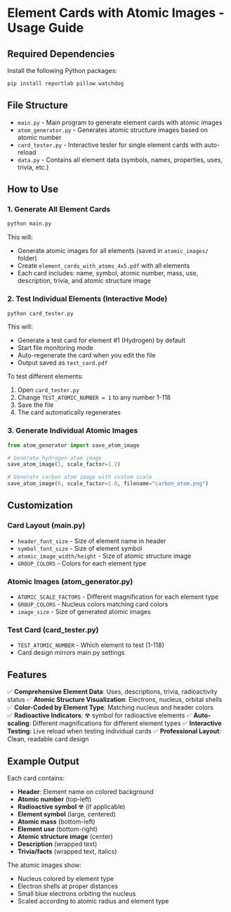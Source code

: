 # Element Cards with Atomic Images - Usage Guide

## Required Dependencies

Install the following Python packages:

```bash
pip install reportlab pillow watchdog
```

## File Structure

- `main.py` - Main program to generate element cards with atomic images
- `atom_generator.py` - Generates atomic structure images based on atomic number
- `card_tester.py` - Interactive tester for single element cards with auto-reload
- `data.py` - Contains all element data (symbols, names, properties, uses, trivia, etc.)

## How to Use

### 1. Generate All Element Cards

```bash
python main.py
```

This will:
- Generate atomic images for all elements (saved in `atomic_images/` folder)
- Create `element_cards_with_atoms_4x5.pdf` with all elements
- Each card includes: name, symbol, atomic number, mass, use, description, trivia, and atomic structure image

### 2. Test Individual Elements (Interactive Mode)

```bash
python card_tester.py
```

This will:
- Generate a test card for element #1 (Hydrogen) by default
- Start file monitoring mode
- Auto-regenerate the card when you edit the file
- Output saved as `test_card.pdf`

To test different elements:
1. Open `card_tester.py`
2. Change `TEST_ATOMIC_NUMBER = 1` to any number 1-118
3. Save the file
4. The card automatically regenerates

### 3. Generate Individual Atomic Images

```python
from atom_generator import save_atom_image

# Generate hydrogen atom image
save_atom_image(1, scale_factor=1.2)

# Generate carbon atom image with custom scale
save_atom_image(6, scale_factor=1.0, filename="carbon_atom.png")
```

## Customization

### Card Layout (main.py)
- `header_font_size` - Size of element name in header
- `symbol_font_size` - Size of element symbol
- `atomic_image_width/height` - Size of atomic structure image
- `GROUP_COLORS` - Colors for each element type

### Atomic Images (atom_generator.py)
- `ATOMIC_SCALE_FACTORS` - Different magnification for each element type
- `GROUP_COLORS` - Nucleus colors matching card colors
- `image_size` - Size of generated atomic images

### Test Card (card_tester.py)
- `TEST_ATOMIC_NUMBER` - Which element to test (1-118)
- Card design mirrors main.py settings

## Features

✅ **Comprehensive Element Data**: Uses, descriptions, trivia, radioactivity status
✅ **Atomic Structure Visualization**: Electrons, nucleus, orbital shells
✅ **Color-Coded by Element Type**: Matching nucleus and header colors  
✅ **Radioactive Indicators**: ☢ symbol for radioactive elements
✅ **Auto-scaling**: Different magnifications for different element types
✅ **Interactive Testing**: Live reload when testing individual cards
✅ **Professional Layout**: Clean, readable card design

## Example Output

Each card contains:
- **Header**: Element name on colored background
- **Atomic number** (top-left)
- **Radioactive symbol** ☢ (if applicable)  
- **Element symbol** (large, centered)
- **Atomic mass** (bottom-left)
- **Element use** (bottom-right)
- **Atomic structure image** (center)
- **Description** (wrapped text)
- **Trivia/facts** (wrapped text, italics)

The atomic images show:
- Nucleus colored by element type
- Electron shells at proper distances
- Small blue electrons orbiting the nucleus
- Scaled according to atomic radius and element type
